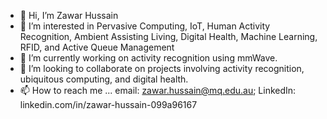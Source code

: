 - 👋 Hi, I’m Zawar Hussain
- 👀 I’m interested in Pervasive Computing, IoT, Human Activity Recognition, Ambient Assisting Living, Digital Health, Machine Learning, RFID, and Active Queue Management
- 🌱 I’m currently working on activity recognition using mmWave.
- 💞️ I’m looking to collaborate on projects involving activity recognition, ubiquitous computing, and digital health. 
- 📫 How to reach me ... email: zawar.hussain@mq.edu.au; LinkedIn: linkedin.com/in/zawar-hussain-099a96167

<!---
zawarzh/zawarzh is a ✨ special ✨ repository because its `README.md` (this file) appears on your GitHub profile.
You can click the Preview link to take a look at your changes.
--->
